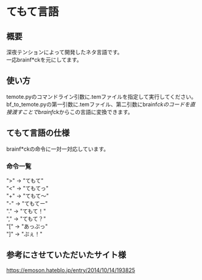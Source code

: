 # てもて言語

## 概要
深夜テンションによって開発したネタ言語です。  
一応brainf*ckを元にしてます。

## 使い方
temote.pyのコマンドライン引数に.temファイルを指定して実行してください。  
bf_to_temote.pyの第一引数に.temファイル、第二引数にbrainf*ckのコードを直接渡すことでbrainf*ckからこの言語に変換できます。  

## てもて言語の仕様
brainf*ckの命令に一対一対応しています。  
### 命令一覧
">" -> "てもて"  
"<" -> "てもてっ"  
"+" -> "てもて〜"  
"-" -> "てもてー"  
"." -> "てもて！"  
"," -> "てもて？"  
"[" -> "あっぷっ"  
"]" -> "ぷぇ！"

## 参考にさせていただいたサイト様
https://emoson.hateblo.jp/entry/2014/10/14/193825
